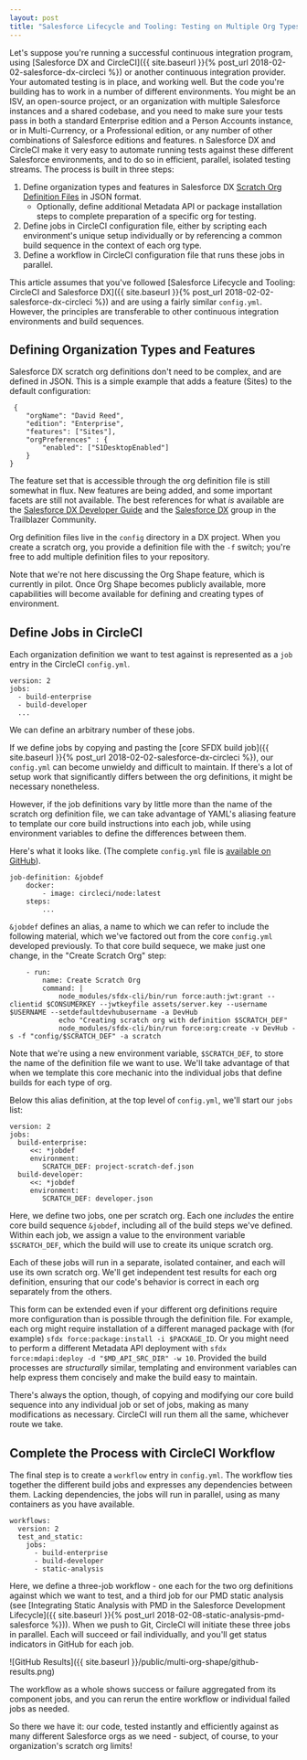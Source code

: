 ```yaml
---
layout: post
title: "Salesforce Lifecycle and Tooling: Testing on Multiple Org Types with Salesforce DX and CircleCI Workflows"
---
```


Let's suppose you're running a successful continuous integration program, using [Salesforce DX and CircleCI]({{ site.baseurl }}{% post_url 2018-02-02-salesforce-dx-circleci %}) or another continuous integration provider. Your automated testing is in place, and working well. But the code you're building has to work in a number of different environments. You might be an ISV, an open-source project, or an organization with multiple Salesforce instances and a shared codebase, and you need to make sure your tests pass in both a standard Enterprise edition and a Person Accounts instance, or in Multi-Currency, or a Professional edition, or any number of other combinations of Salesforce editions and features.
n
Salesforce DX and CircleCI make it very easy to automate running tests against these different Salesforce environments, and to do so in efficient, parallel, isolated testing streams. The process is built in three steps:

 1. Define organization types and features in Salesforce DX [Scratch Org Definition Files](https://developer.salesforce.com/docs/atlas.en-us.sfdx_dev.meta/sfdx_dev/sfdx_dev_scratch_orgs_def_file_config_values.htm) in JSON format.
     - Optionally, define additional Metadata API or package installation steps to complete preparation of a specific org for testing.
 1. Define jobs in CircleCI configuration file, either by scripting each environment's unique setup individually or by referencing a common build sequence in the context of each org type.
 1. Define a workflow in CircleCI configuration file that runs these jobs in parallel.
 
This article assumes that you've followed [Salesforce Lifecycle and Tooling: CircleCI and Salesforce DX]({{ site.baseurl }}{% post_url 2018-02-02-salesforce-dx-circleci %}) and are using a fairly similar `config.yml`. However, the principles are transferable to other continuous integration environments and build sequences.
 
## Defining Organization Types and Features
 
 Salesforce DX scratch org definitions don't need to be complex, and are defined in JSON. This is a simple example that adds a feature (Sites) to the default configuration: 
 
     {
        "orgName": "David Reed",
        "edition": "Enterprise",
        "features": ["Sites"],
        "orgPreferences" : {
            "enabled": ["S1DesktopEnabled"]
        }
    }

The feature set that is accessible through the org definition file is still somewhat in flux. New features are being added, and some important facets are still not available. The best references for what *is* available are the [Salesforce DX Developer Guide](https://developer.salesforce.com/docs/atlas.en-us.sfdx_dev.meta/sfdx_dev/sfdx_dev_scratch_orgs_def_file_config_values.htm) and the [Salesforce DX](https://success.salesforce.com/_ui/core/chatter/groups/GroupProfilePage?g=0F93A000000HTp1) group in the Trailblazer Community.

Org definition files live in the `config` directory in a DX project. When you create a scratch org, you provide a definition file with the `-f` switch; you're free to add multiple definition files to your repository.

Note that we're not here discussing the Org Shape feature, which is currently in pilot. Once Org Shape becomes publicly available, more capabilities will become available for defining and creating types of environment.

## Define Jobs in CircleCI

Each organization definition we want to test against is represented as a `job` entry in the CircleCI `config.yml`.

    version: 2
    jobs:
      - build-enterprise
      - build-developer
      ...
      
We can define an arbitrary number of these jobs. 

If we define jobs by copying and pasting the [core SFDX build job]({{ site.baseurl }}{% post_url 2018-02-02-salesforce-dx-circleci %}), our `config.yml` can become unwieldy and difficult to maintain. If there's a lot of setup work that significantly differs between the org definitions, it might be necessary nonetheless. 

However, if the job definitions vary by little more than the name of the scratch org definition file, we can take advantage of YAML's aliasing feature to template our core build instructions into each job, while using environment variables to define the differences between them.

Here's what it looks like. (The complete `config.yml` file is [available on GitHub](https://github.com/davidmreed/septaTrains/blob/master/.circleci/config.yml)).

    job-definition: &jobdef
        docker:
            - image: circleci/node:latest
        steps:
            ...

`&jobdef` defines an alias, a name to which we can refer to include the following material, which we've factored out from the core `config.yml` developed previously. To that core build sequece, we make just one change, in the "Create Scratch Org" step:

        - run: 
            name: Create Scratch Org
            command: |
                node_modules/sfdx-cli/bin/run force:auth:jwt:grant --clientid $CONSUMERKEY --jwtkeyfile assets/server.key --username $USERNAME --setdefaultdevhubusername -a DevHub
                echo "Creating scratch org with definition $SCRATCH_DEF"
                node_modules/sfdx-cli/bin/run force:org:create -v DevHub -s -f "config/$SCRATCH_DEF" -a scratch

Note that we're using a new environment variable, `$SCRATCH_DEF`, to store the name of the definition file we want to use. We'll take advantage of that when we template this core mechanic into the individual jobs that define builds for each type of org.

Below this alias definition, at the top level of `config.yml`, we'll start our `jobs` list:

    version: 2
    jobs:
      build-enterprise:
         <<: *jobdef
         environment:
            SCRATCH_DEF: project-scratch-def.json
      build-developer: 
         <<: *jobdef
         environment:
            SCRATCH_DEF: developer.json

Here, we define two jobs, one per scratch org. Each one *includes* the entire core build sequence `&jobdef`, including all of the build steps we've defined. Within each job, we assign a value to the environment variable `$SCRATCH_DEF`, which the build will use to create its unique scratch org.

Each of these jobs will run in a separate, isolated container, and each will use its own scratch org. We'll get independent test results for each org definition, ensuring that our code's behavior is correct in each org separately from the others.

This form can be extended even if your different org definitions require more configuration than is possible through the definition file. For example, each org might require installation of a different managed package with (for example) `sfdx force:package:install -i $PACKAGE_ID`. Or you might need to perform a different Metadata API deployment with `sfdx force:mdapi:deploy -d "$MD_API_SRC_DIR" -w 10`. Provided the build processes are *structurally* similar, templating and environment variables can help express them concisely and make the build easy to maintain.

There's always the option, though, of copying and modifying our core build sequence into any individual job or set of jobs, making as many modifications as necessary. CircleCI will run them all the same, whichever route we take.

## Complete the Process with CircleCI Workflow

The final step is to create a `workflow` entry in `config.yml`. The workflow ties together the different build jobs and expresses any dependencies between them. Lacking dependencies, the jobs will run in parallel, using as many containers as you have available.

    workflows:
      version: 2
      test_and_static:
        jobs:
          - build-enterprise
          - build-developer
          - static-analysis
          
Here, we define a three-job workflow - one each for the two org definitions against which we want to test, and a third job for our PMD static analysis (see [Integrating Static Analysis with PMD in the Salesforce Development Lifecycle]({{ site.baseurl }}{% post_url 2018-02-08-static-analysis-pmd-salesforce %})). When we push to Git, CircleCI will initiate these three jobs in parallel. Each will succeed or fail individually, and you'll get status indicators in GitHub for each job.

![GitHub Results]({{ site.baseurl }}/public/multi-org-shape/github-results.png)

The workflow as a whole shows success or failure aggregated from its component jobs, and you can rerun the entire workflow or individual failed jobs as needed.

So there we have it: our code, tested instantly and efficiently against as many different Salesforce orgs as we need - subject, of course, to your organization's scratch org limits! 
